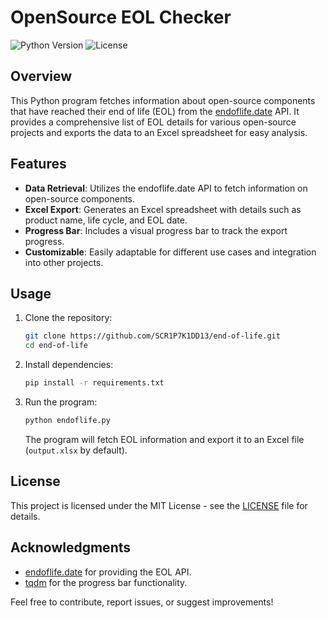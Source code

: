 # OpenSource EOL Checker

![Python Version](https://img.shields.io/badge/python-3.x-blue.svg)
![License](https://img.shields.io/badge/license-MIT-green.svg)

## Overview

This Python program fetches information about open-source components that have reached their end of life (EOL) from the [endoflife.date](https://endoflife.date) API. It provides a comprehensive list of EOL details for various open-source projects and exports the data to an Excel spreadsheet for easy analysis.

## Features

- **Data Retrieval**: Utilizes the endoflife.date API to fetch information on open-source components.
- **Excel Export**: Generates an Excel spreadsheet with details such as product name, life cycle, and EOL date.
- **Progress Bar**: Includes a visual progress bar to track the export progress.
- **Customizable**: Easily adaptable for different use cases and integration into other projects.

## Usage

1. Clone the repository:

   ```bash
   git clone https://github.com/SCR1P7K1DD13/end-of-life.git
   cd end-of-life
   ```

2. Install dependencies:

   ```bash
   pip install -r requirements.txt
   ```

3. Run the program:

   ```bash
   python endoflife.py
   ```

   The program will fetch EOL information and export it to an Excel file (`output.xlsx` by default).

## License

This project is licensed under the MIT License - see the [LICENSE](LICENSE) file for details.

## Acknowledgments

- [endoflife.date](https://endoflife.date) for providing the EOL API.
- [tqdm](https://github.com/tqdm/tqdm) for the progress bar functionality.

Feel free to contribute, report issues, or suggest improvements!

